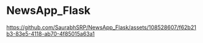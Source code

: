 # NewsApp_Flask

https://github.com/SaurabhSRP/NewsApp_Flask/assets/108528607/f62b21b3-83e5-4118-ab70-4f85015a63a1

